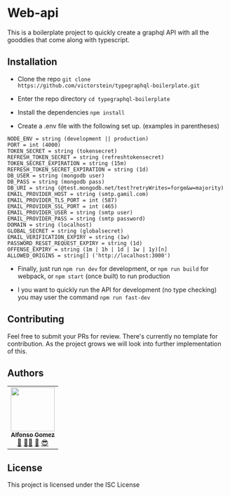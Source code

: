# Web-api

This is a boilerplate project to quickly create a graphql API with all the gooddies that come along with typescript.

## Installation

* Clone the repo
	```git clone https://github.com/victorstein/typegraphql-boilerplate.git```

* Enter the repo directory
	```cd typegraphql-boilerplate```

* Install the dependencies
	```npm install```

* Create a .env file with the following set up. (examples in parentheses)

```
NODE_ENV = string (development || production)
PORT = int (4000)
TOKEN_SECRET = string (tokensecret)
REFRESH_TOKEN_SECRET = string (refreshtokensecret)
TOKEN_SECRET_EXPIRATION = string (15m)
REFRESH_TOKEN_SECRET_EXPIRATION = string (1d)
DB_USER = string (mongodb user)
DB_PASS = string (mongodb pass)
DB_URI = string (@test.mongodb.net/test?retryWrites=forge&w=majority)
EMAIL_PROVIDER_HOST = string (smtp.gamil.com)
EMAIL_PROVIDER_TLS_PORT = int (587)
EMAIL_PROVIDER_SSL_PORT = int (465)
EMAIL_PROVIDER_USER = string (smtp user)
EMAIL_PROVIDER_PASS = string (smtp password)
DOMAIN = string (localhost)
GLOBAL_SECRET = string (globalsecret)
EMAIL_VERIFICATION_EXPIRY = string (1w)
PASSWORD_RESET_REQUEST_EXPIRY = string (1d)
OFFENSE_EXPIRY = string (1m | 1h | 1d | 1w | 1y)[n]
ALLOWED_ORIGINS = string[] ('http://localhost:3000')
```

* Finally, just run ```npm run dev``` for development, or ```npm run build``` for webpack, or ```npm start``` (once built) to run production

* I you want to quickly run the API for development (no type checking) you may user the command ```npm run fast-dev```

## Contributing

Feel free to submit your PRs for review. There's currently no template for contribution. As the project grows we will look into further implementation of this.

## Authors

<!-- prettier-ignore -->
<table><tr><td align="center"><a href="http://victorstein.github.io"><img src="https://avatars3.githubusercontent.com/u/11080740?v=3" width="100px;" /><br /><sub><b>Alfonso Gomez</b></sub></a><br /><a href="#question" title="Answering Questions">💬</a> <a href="#" title="Documentation">📖</a><a href="#tool" title="Tools">🔧</a> <a href="#review" title="Reviewed Pull Requests">👀</a> <a href="#maintenance" title="Maintenance">😎</a></td></table>

## License

This project is licensed under the ISC License 
